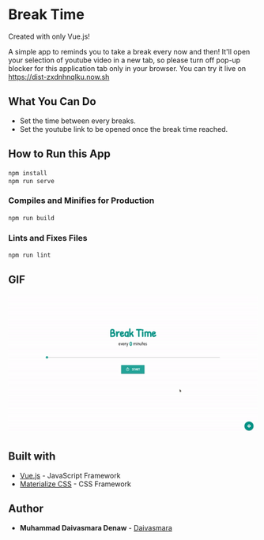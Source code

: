 # Break Time

Created with only Vue.js!

A simple app to reminds you to take a break every now and then! It'll open your selection of youtube video in a new tab, so please turn off pop-up blocker for this application tab only in your browser. You can try it live on https://dist-zxdnhnqlku.now.sh

## What You Can Do

* Set the time between every breaks.
* Set the youtube link to be opened once the break time reached.

## How to Run this App
```
npm install
npm run serve
```

### Compiles and Minifies for Production
```
npm run build
```

### Lints and Fixes Files
```
npm run lint
```

## GIF
![GIF](screenshoots/ss.gif)


## Built with

* [Vue.js](https://vuejs.org/) - JavaScript Framework
* [Materialize CSS](https://materializecss.com/) - CSS Framework

## Author

* **Muhammad Daivasmara Denaw** - [Daivasmara](https://github.com/Daivasmara)
